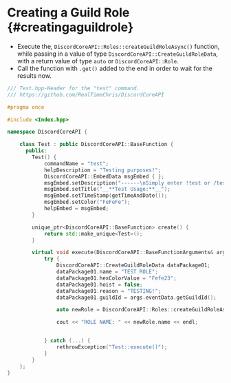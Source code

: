 Creating a Guild Role {#creatingaguildrole}
============
- Execute the, `DiscordCoreAPI::Roles::createGuildRoleAsync()` function, while passing in a value of type `DiscordCoreAPI::CreateGuildRoleData`, with a return value of type `auto` or `DiscordCoreAPI::Role`.
- Call the function with `.get()` added to the end in order to wait for the results now.

```cpp
/// Test.hpp-Header for the "test" command.
/// https://github.com/RealTimeChris/DiscordCoreAPI

#pragma once

#include <Index.hpp>

namespace DiscordCoreAPI {

	class Test : public DiscordCoreAPI::BaseFunction {
	  public:
		Test() {
			commandName = "test";
			helpDescription = "Testing purposes!";
			DiscordCoreAPI::EmbedData msgEmbed { };
			msgEmbed.setDescription("------\nSimply enter !test or /test!\n------");
			msgEmbed.setTitle("__**Test Usage:**__");
			msgEmbed.setTimeStamp(getTimeAndDate());
			msgEmbed.setColor("FeFeFe");
			helpEmbed = msgEmbed;
		}

		unique_ptr<DiscordCoreAPI::BaseFunction> create() {
			return std::make_unique<Test>();
		}

		virtual void execute(DiscordCoreAPI::BaseFunctionArguments& args) {
			try {
				DiscordCoreAPI::CreateGuildRoleData dataPackage01;
				dataPackage01.name = "TEST ROLE";
				dataPackage01.hexColorValue = "Fefe23";
				dataPackage01.hoist = false;
				dataPackage01.reason = "TESTING!";
				dataPackage01.guildId = args.eventData.getGuildId();

				auto newRole = DiscordCoreAPI::Roles::createGuildRoleAsync(dataPackage01).get();

				cout << "ROLE NAME: " << newRole.name << endl;


			} catch (...) {
				rethrowException("Test::execute()");
			}
		}
	};
}


```
